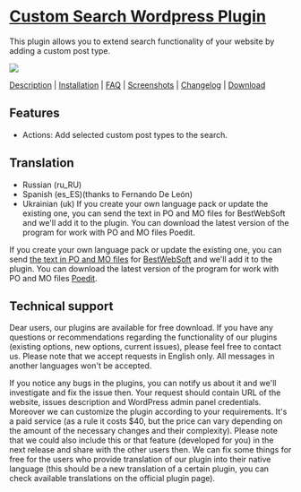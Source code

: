 <a href="http://bestwebsoft.com/plugin/custom-search-plugin/" target=_blank>Custom Search Wordpress Plugin</a>
==============================

This plugin allows you to extend search functionality of your website by adding a custom post type. 

<img src="http://bestwebsoft.com/wp-content/uploads/2012/02/custom-search-plugin.jpg" />

<a href="http://bestwebsoft.com/plugin/custom-search-plugin/#description" target=_blank>Description</a> | 
<a href="http://bestwebsoft.com/plugin/custom-search-plugin/#installation" target=_blank>Installation</a> | 
<a href="http://bestwebsoft.com/plugin/custom-search-plugin/#faq" target=_blank>FAQ</a> | 
<a href="http://bestwebsoft.com/plugin/custom-search-plugin/#screenshots" target=_blank>Screenshots</a> | 
<a href="http://bestwebsoft.com/plugin/custom-search-plugin/#changelog" target=_blank>Changelog</a> | 
<a href="http://bestwebsoft.com/plugin/custom-search-plugin/#download" target=_blank>Download</a>


Features
-----------------------------
* Actions: Add selected custom post types to the search.


Translation
-----------------------------
* Russian (ru_RU)
* Spanish (es_ES)(thanks to Fernando De León)
* Ukrainian (uk)
If you create your own language pack or update the existing one, you can send the text in PO and MO files for BestWebSoft and we'll add it to the plugin. You can download the latest version of the program for work with PO and MO files Poedit.

If you create your own language pack or update the existing one, you can send <a href="http://codex.wordpress.org/Translating_WordPress" target="_blank">the text in PO and MO files</a> for <a href="http://support.bestwebsoft.com" target="_blank">BestWebSoft</a> and we'll add it to the plugin. You can download the latest version of the program for work with PO and MO files <a href="http://www.poedit.net/download.php" target="_blank">Poedit</a>.


Technical support
-----------------------------
Dear users, our plugins are available for free download. If you have any questions or recommendations regarding the functionality of our plugins (existing options, new options, current issues), please feel free to contact us. Please note that we accept requests in English only. All messages in another languages won't be accepted.

If you notice any bugs in the plugins, you can notify us about it and we'll investigate and fix the issue then. Your request should contain URL of the website, issues description and WordPress admin panel credentials.
Moreover we can customize the plugin according to your requirements. It's a paid service (as a rule it costs $40, but the price can vary depending on the amount of the necessary changes and their complexity). Please note that we could also include this or that feature (developed for you) in the next release and share with the other users then. 
We can fix some things for free for the users who provide translation of our plugin into their native language (this should be a new translation of a certain plugin, you can check available translations on the official plugin page).
